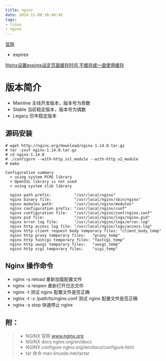 ```yaml
---
title: nginx
date: 2018-11-08 16:48:45
tags: 
- linux
- nginx
---
```


<!-- more -->

[官网](https://www.nginx.com/)

- expires

[Nginx设置expires设定页面缓存时间 不缓存或一直使用缓存](https://www.cnblogs.com/yuanzai12345/p/5946743.html)

# 版本简介

- Mainline 主线开发版本，版本号为奇数
- Stable   当前稳定版本，版本号为偶数
- Legacy   历年稳定版本

## 源码安装

```shell
# wget http://nginx.org/download/nginx-1.14.0.tar.gz
# tar -zxvf nginx-1.14.0.tar.gz
# cd nginx-1.14.0
# ./configure --with-http_ssl_module --with-http_v2_module
# make

```
```
Configuration summary
  + using system PCRE library
  + OpenSSL library is not used
  + using system zlib library

  nginx path prefix:          "/usr/local/nginx"
  nginx binary file:          "/usr/local/nginx/sbin/nginx"
  nginx modules path:         "/usr/local/nginx/modules"
  nginx configuration prefix: "/usr/local/nginx/conf"
  nginx configuration file:   "/usr/local/nginx/conf/nginx.conf"
  nginx pid file:             "/usr/local/nginx/logs/nginx.pid"
  nginx error log file:       "/usr/local/nginx/logs/error.log"
  nginx http access log file: "/usr/local/nginx/logs/access.log"
  nginx http client request body temporary files: "client_body_temp"
  nginx http proxy temporary files:   "proxy_temp"
  nginx http fastcgi temporary files: "fastcgi_temp"
  nginx http uwsgi temporary files:   "uwsgi_temp"
  nginx http scgi temporary files:    "scgi_temp"
  ```
## Nginx 操作命令
- nginx -s reload 重新加载配置文件
- nginx -s reopen 重新打开日志文件
- nginx -t        测试 nginx 配置文件是否正确
- nginx -t -c /path/to/nginx.conf 测试 nginx 配置文件是否正确
- nginx -s stop 快速停止 nginx

## 附：
>- NGINX 官网      www.nginx.org
>- NGINX docs      nginx.org/en/docs
>- NGINX configure nginx.org/en/docs/configure.html
>- tar 命令 man.linuxde.net/tartar